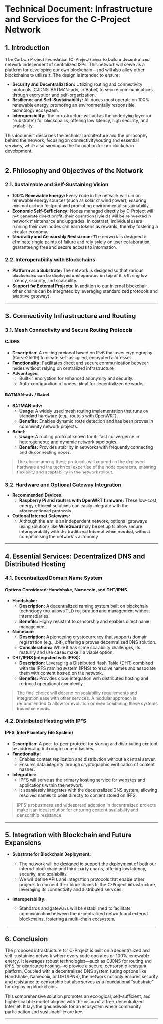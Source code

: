 # Technical Document: Infrastructure and Services for the C-Project Network

## 1. Introduction

The Carbon Project Foundation (C-Project) aims to build a decentralized network independent of centralized ISPs. This network will serve as a platform for developing our own blockchain—and will also allow other blockchains to utilize it. The design is intended to ensure:

- **Security and Decentralization:** Utilizing routing and connectivity protocols (CJDNS, BATMAN-adv, or Babel) to secure communications through encryption and self-organization.
- **Resilience and Self-Sustainability:** All nodes must operate on 100% renewable energy, promoting an environmentally responsible technology ecosystem.
- **Interoperability:** The infrastructure will act as the underlying layer (or “substrate”) for blockchains, offering low latency, high security, and scalability.

This document describes the technical architecture and the philosophy behind the network, focusing on connectivity/routing and essential services, while also serving as the foundation for our blockchain development.

---

## 2. Philosophy and Objectives of the Network

### 2.1. Sustainable and Self-Sustaining Vision

- **100% Renewable Energy:** Every node in the network will run on renewable energy sources (such as solar or wind power), ensuring minimal carbon footprint and promoting environmental sustainability.
- **Economic Self-Sufficiency:** Nodes managed directly by C-Project will not generate direct profit; their operational yields will be reinvested in network maintenance and upgrades. In contrast, individual users running their own nodes can earn tokens as rewards, thereby fostering a circular economy.
- **Neutrality and Censorship Resistance:** The network is designed to eliminate single points of failure and rely solely on user collaboration, guaranteeing free and secure access to information.

### 2.2. Interoperability with Blockchains

- **Platform as a Substrate:** The network is designed so that various blockchains can be deployed and operated on top of it, offering low latency, security, and scalability.
- **Support for External Projects:** In addition to our internal blockchain, other chains can be integrated by leveraging standardized protocols and adaptive gateways.

---

## 3. Connectivity Infrastructure and Routing

### 3.1. Mesh Connectivity and Secure Routing Protocols

#### **CJDNS**
- **Description:** A routing protocol based on IPv6 that uses cryptography (Curve25519) to create self-assigned, encrypted addresses.
- **Functionality:** Facilitates direct and secure communication between nodes without relying on centralized infrastructure.
- **Advantages:**
  - Built-in encryption for enhanced anonymity and security.
  - Auto-configuration of nodes, ideal for decentralized networks.

#### **BATMAN-adv / Babel**
- **BATMAN-adv:**
  - **Usage:** A widely used mesh routing implementation that runs on standard hardware (e.g., routers with OpenWRT).
  - **Benefits:** Enables dynamic route detection and has been proven in community network projects.
- **Babel:**
  - **Usage:** A routing protocol known for its fast convergence in heterogeneous and dynamic network topologies.
  - **Benefits:** Provides stability in networks with frequently connecting and disconnecting nodes.

> The choice among these protocols will depend on the deployed hardware and the technical expertise of the node operators, ensuring flexibility and adaptability in the network rollout.

### 3.2. Hardware and Optional Gateway Integration

- **Recommended Devices:**
  - **Raspberry Pi and routers with OpenWRT firmware:** These low-cost, energy-efficient solutions can easily integrate with the aforementioned protocols.
- **Optional Internet Gateways:**
  - Although the aim is an independent network, optional gateways using solutions like **WireGuard** may be set up to allow secure interoperability with the traditional Internet when needed, without compromising the network's autonomy.

---

## 4. Essential Services: Decentralized DNS and Distributed Hosting

### 4.1. Decentralized Domain Name System

#### **Options Considered: Handshake, Namecoin, and DHT/IPNS**
- **Handshake:**
  - **Description:** A decentralized naming system built on blockchain technology that allows TLD registration and management without intermediaries.
  - **Benefits:** Highly resistant to censorship and enables direct name management.
- **Namecoin:**
  - **Description:** A pioneering cryptocurrency that supports domain registration (e.g., .bit), offering a proven decentralized DNS solution.
  - **Considerations:** While it has some scalability challenges, its maturity and use cases make it a viable option.
- **DHT/IPNS (integrated with IPFS):**
  - **Description:** Leveraging a Distributed Hash Table (DHT) combined with the IPFS naming system (IPNS) to resolve names and associate them with content hosted on the network.
  - **Benefits:** Provides close integration with distributed hosting and reduced operational complexity.

> The final choice will depend on scalability requirements and integration ease with other services. A modular approach is recommended to allow for evolution or even combining these systems based on needs.

### 4.2. Distributed Hosting with IPFS

#### **IPFS (InterPlanetary File System)**
- **Description:** A peer-to-peer protocol for storing and distributing content by addressing it through content hashes.
- **Functionality:**
  - Enables content replication and distribution without a central server.
  - Ensures data integrity through cryptographic verification of content hashes.
- **Integration:**
  - IPFS will serve as the primary hosting service for websites and applications within the network.
  - It seamlessly integrates with the decentralized DNS system, allowing resolved names to point directly to content stored on IPFS.

> IPFS's robustness and widespread adoption in decentralized projects make it an ideal solution for ensuring content availability and censorship resistance.

---

## 5. Integration with Blockchain and Future Expansions

- **Substrate for Blockchain Deployment:**
  - The network will be designed to support the deployment of both our internal blockchain and third-party chains, offering low latency, security, and scalability.
  - We will define APIs and integration protocols that enable other projects to connect their blockchains to the C-Project infrastructure, leveraging its connectivity and distributed services.

- **Interoperability:**
  - Standards and gateways will be established to facilitate communication between the decentralized network and external blockchains, fostering a multi-chain ecosystem.

---

## 6. Conclusion

The proposed infrastructure for C-Project is built on a decentralized and self-sustaining network where every node operates on 100% renewable energy. It leverages robust technologies—such as CJDNS for routing and IPFS for distributed hosting—to provide a secure, censorship-resistant platform. Coupled with a decentralized DNS system (using options like Handshake, Namecoin, or DHT/IPNS), the network not only ensures security and resistance to censorship but also serves as a foundational “substrate” for deploying blockchains.

This comprehensive solution promotes an ecological, self-sufficient, and highly scalable model, aligned with the vision of a free, decentralized Internet. It lays the groundwork for an ecosystem where community participation and sustainability are key.

---
